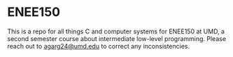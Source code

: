 # ENEE150
This is a repo for all things C and computer systems for ENEE150 at UMD, a second semester course about intermediate low-level programming. Please reach out to agarg24@umd.edu to correct any inconsistencies.
